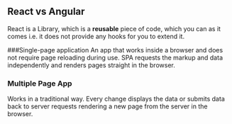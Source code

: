 ## React vs Angular
React is a Library, which is a **reusable** piece of code, which you can as it comes i.e. it does not provide any hooks for you to extend it.

###Single-page application
An app that works inside a browser and does not require page reloading during use. SPA requests the markup and data independently and renders pages straight in the browser.

### Multiple  Page App
Works in a traditional way. Every change displays the data or submits data back to server requests rendering a new page from the server in the browser.